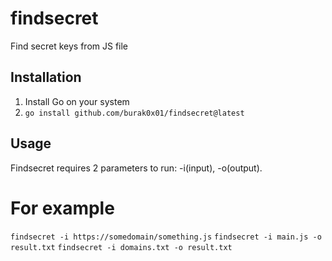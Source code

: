 # findsecret
Find secret keys from JS file

## Installation
1. Install Go on your system
2. `go install github.com/burak0x01/findsecret@latest`

## Usage
Findsecret requires 2 parameters to run: -i(input), -o(output).

# For example 
`findsecret -i https://somedomain/something.js`
`findsecret -i main.js -o result.txt`
`findsecret -i domains.txt -o result.txt`
